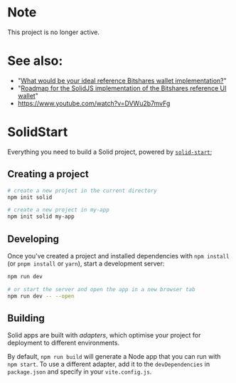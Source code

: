 # Note

This project is no longer active.

# See also: 

* "[What would be your ideal reference Bitshares wallet implementation?](https://hive.blog/bitshares/@nftea.gallery/what-would-be-your-ideal-reference-bitshares-wallet-implementation)"
* "[Roadmap for the SolidJS implementation of the Bitshares reference UI wallet](https://hive.blog/bitshares/@nftea.gallery/roadmap-for-the-solidjs-implementation-of-the-bitshares-reference-ui-wallet-plans-estimates-coordination)"
* https://www.youtube.com/watch?v=DVWu2b7mvFg

# SolidStart

Everything you need to build a Solid project, powered by [`solid-start`](https://start.solidjs.com);

## Creating a project

```bash
# create a new project in the current directory
npm init solid

# create a new project in my-app
npm init solid my-app
```

## Developing

Once you've created a project and installed dependencies with `npm install` (or `pnpm install` or `yarn`), start a development server:

```bash
npm run dev

# or start the server and open the app in a new browser tab
npm run dev -- --open
```

## Building

Solid apps are built with _adapters_, which optimise your project for deployment to different environments.

By default, `npm run build` will generate a Node app that you can run with `npm start`. To use a different adapter, add it to the `devDependencies` in `package.json` and specify in your `vite.config.js`.
